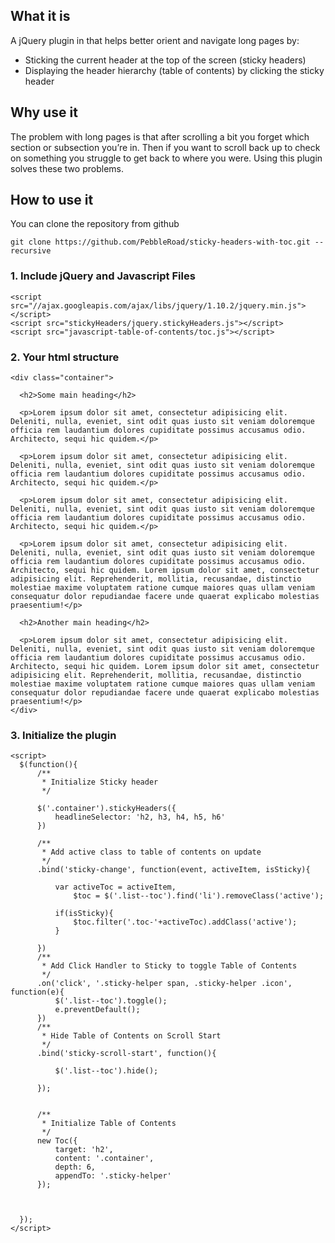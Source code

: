 ## What it is

A jQuery plugin in that helps better orient and navigate long pages by:

* Sticking the current header at the top of the screen (sticky headers)
* Displaying the header hierarchy (table of contents) by clicking the sticky header

## Why use it

The problem with long pages is that after scrolling a bit you forget which section or subsection you’re in. Then if you want to scroll back up to check on something you struggle to get back to where you were. Using this plugin solves these two problems.

## How to use it

You can clone the repository from github

    git clone https://github.com/PebbleRoad/sticky-headers-with-toc.git --recursive

### 1. Include jQuery and Javascript Files

    <script src="//ajax.googleapis.com/ajax/libs/jquery/1.10.2/jquery.min.js"></script>
    <script src="stickyHeaders/jquery.stickyHeaders.js"></script>
    <script src="javascript-table-of-contents/toc.js"></script>

### 2. Your html structure


    <div class="container">

      <h2>Some main heading</h2>

      <p>Lorem ipsum dolor sit amet, consectetur adipisicing elit. Deleniti, nulla, eveniet, sint odit quas iusto sit veniam doloremque officia rem laudantium dolores cupiditate possimus accusamus odio. Architecto, sequi hic quidem.</p>

      <p>Lorem ipsum dolor sit amet, consectetur adipisicing elit. Deleniti, nulla, eveniet, sint odit quas iusto sit veniam doloremque officia rem laudantium dolores cupiditate possimus accusamus odio. Architecto, sequi hic quidem.</p>

      <p>Lorem ipsum dolor sit amet, consectetur adipisicing elit. Deleniti, nulla, eveniet, sint odit quas iusto sit veniam doloremque officia rem laudantium dolores cupiditate possimus accusamus odio. Architecto, sequi hic quidem.</p>

      <p>Lorem ipsum dolor sit amet, consectetur adipisicing elit. Deleniti, nulla, eveniet, sint odit quas iusto sit veniam doloremque officia rem laudantium dolores cupiditate possimus accusamus odio. Architecto, sequi hic quidem. Lorem ipsum dolor sit amet, consectetur adipisicing elit. Reprehenderit, mollitia, recusandae, distinctio molestiae maxime voluptatem ratione cumque maiores quas ullam veniam consequatur dolor repudiandae facere unde quaerat explicabo molestias praesentium!</p>

      <h2>Another main heading</h2>

      <p>Lorem ipsum dolor sit amet, consectetur adipisicing elit. Deleniti, nulla, eveniet, sint odit quas iusto sit veniam doloremque officia rem laudantium dolores cupiditate possimus accusamus odio. Architecto, sequi hic quidem. Lorem ipsum dolor sit amet, consectetur adipisicing elit. Reprehenderit, mollitia, recusandae, distinctio molestiae maxime voluptatem ratione cumque maiores quas ullam veniam consequatur dolor repudiandae facere unde quaerat explicabo molestias praesentium!</p>
    </div>



### 3. Initialize the plugin


    <script>
      $(function(){
          /**
           * Initialize Sticky header
           */

          $('.container').stickyHeaders({
              headlineSelector: 'h2, h3, h4, h5, h6'                    
          })

          /**
           * Add active class to table of contents on update
           */
          .bind('sticky-change', function(event, activeItem, isSticky){

              var activeToc = activeItem,
                  $toc = $('.list--toc').find('li').removeClass('active');

              if(isSticky){
                  $toc.filter('.toc-'+activeToc).addClass('active');
              }
              
          })
          /**
           * Add Click Handler to Sticky to toggle Table of Contents
           */
          .on('click', '.sticky-helper span, .sticky-helper .icon', function(e){
              $('.list--toc').toggle();
              e.preventDefault();
          })
          /**
           * Hide Table of Contents on Scroll Start                 
           */
          .bind('sticky-scroll-start', function(){

              $('.list--toc').hide();

          });


          /**
           * Initialize Table of Contents                 
           */
          new Toc({
              target: 'h2',
              content: '.container',
              depth: 6,
              appendTo: '.sticky-helper'
          });



      });
    </script>